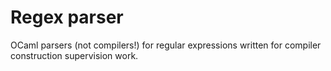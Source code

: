 # Regex parser

OCaml parsers (not compilers!) for regular expressions written for compiler construction supervision work.
